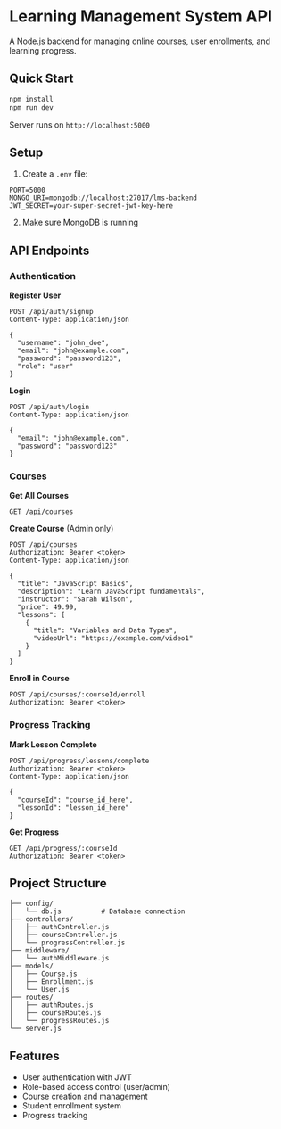# Learning Management System API

A Node.js backend for managing online courses, user enrollments, and learning progress.

## Quick Start

```bash
npm install
npm run dev
```

Server runs on `http://localhost:5000`

## Setup

1. Create a `.env` file:
```env
PORT=5000
MONGO_URI=mongodb://localhost:27017/lms-backend
JWT_SECRET=your-super-secret-jwt-key-here
```

2. Make sure MongoDB is running

## API Endpoints

### Authentication

**Register User**
```http
POST /api/auth/signup
Content-Type: application/json

{
  "username": "john_doe",
  "email": "john@example.com", 
  "password": "password123",
  "role": "user"
}
```

**Login**
```http
POST /api/auth/login
Content-Type: application/json

{
  "email": "john@example.com",
  "password": "password123"
}
```

### Courses

**Get All Courses**
```http
GET /api/courses
```

**Create Course** (Admin only)
```http
POST /api/courses
Authorization: Bearer <token>
Content-Type: application/json

{
  "title": "JavaScript Basics",
  "description": "Learn JavaScript fundamentals",
  "instructor": "Sarah Wilson",
  "price": 49.99,
  "lessons": [
    {
      "title": "Variables and Data Types",
      "videoUrl": "https://example.com/video1"
    }
  ]
}
```

**Enroll in Course**
```http
POST /api/courses/:courseId/enroll
Authorization: Bearer <token>
```

### Progress Tracking

**Mark Lesson Complete**
```http
POST /api/progress/lessons/complete
Authorization: Bearer <token>
Content-Type: application/json

{
  "courseId": "course_id_here",
  "lessonId": "lesson_id_here"
}
```

**Get Progress**
```http
GET /api/progress/:courseId
Authorization: Bearer <token>
```

## Project Structure

```
├── config/
│   └── db.js          # Database connection
├── controllers/
│   ├── authController.js
│   ├── courseController.js
│   └── progressController.js
├── middleware/
│   └── authMiddleware.js
├── models/
│   ├── Course.js
│   ├── Enrollment.js
│   └── User.js
├── routes/
│   ├── authRoutes.js
│   ├── courseRoutes.js
│   └── progressRoutes.js
└── server.js
```

## Features

- User authentication with JWT
- Role-based access control (user/admin)
- Course creation and management
- Student enrollment system
- Progress tracking
